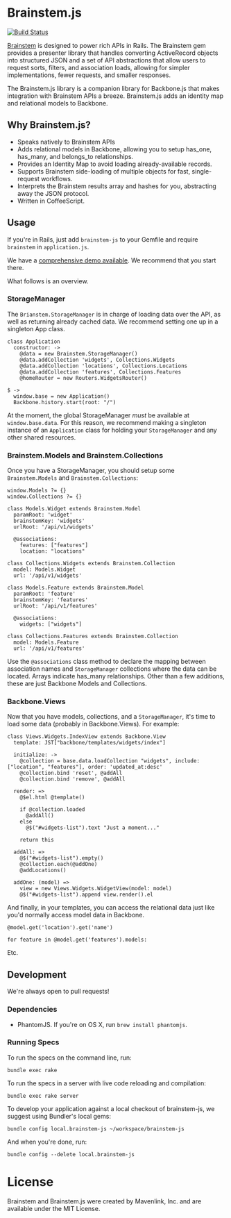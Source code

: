 # Brainstem.js

[![Build Status](https://travis-ci.org/mavenlink/brainstem-js.png)](https://travis-ci.org/mavenlink/brainstem-js)

[Brainstem](https://github.com/mavenlink/brainstem) is designed to power rich APIs in Rails. The Brainstem gem provides a presenter library that handles converting ActiveRecord objects into structured JSON and a set of API abstractions that allow users to request sorts, filters, and association loads, allowing for simpler implementations, fewer requests, and smaller responses.

The Brainstem.js library is a companion library for Backbone.js that makes integration with Brainstem APIs a breeze.  Brainstem.js adds an identity map and relational models to Backbone.

## Why Brainstem.js?

* Speaks natively to Brainstem APIs
* Adds relational models in Backbone, allowing you to setup has_one, has_many, and belongs_to relationships.
* Provides an Identity Map to avoid loading already-available records.
* Supports Brainstem side-loading of multiple objects for fast, single-request workflows.
* Interprets the Brainstem results array and hashes for you, abstracting away the JSON protocol.
* Written in CoffeeScript.

## Usage

If you're in Rails, just add `brainstem-js` to your Gemfile and require `brainstem` in `application.js`.

We have a [comprehensive demo available](https://github.com/mavenlink/brainstem-demo-rails).  We recommend that you start there.

What follows is an overview.

### StorageManager

The `Brianstem.StorageManager` is in charge of loading data over the API, as well as returning already cached data.  We recommend setting one up in a singleton App class.

	class Application
	  constructor: ->
	    @data = new Brainstem.StorageManager()
	    @data.addCollection 'widgets', Collections.Widgets
	    @data.addCollection 'locations', Collections.Locations
	    @data.addCollection 'features', Collections.Features
	    @homeRouter = new Routers.WidgetsRouter()
	
	$ ->
	  window.base = new Application()
	  Backbone.history.start(root: "/")

At the moment, the global StorageManager *must* be available at `window.base.data`.  For this reason, we recommend making a singleton instance of an `Application` class for holding your `StorageManager` and any other shared resources.

### Brainstem.Models and Brainstem.Collections

Once you have a StorageManager, you should setup some `Brainstem.Models` and `Brainstem.Collections`:

	window.Models ?= {}
	window.Collections ?= {}
	
	class Models.Widget extends Brainstem.Model
	  paramRoot: 'widget'
	  brainstemKey: 'widgets'
	  urlRoot: '/api/v1/widgets'
	
	  @associations:
	    features: ["features"]
	    location: "locations"
	
	class Collections.Widgets extends Brainstem.Collection
	  model: Models.Widget
	  url: '/api/v1/widgets'
	
	class Models.Feature extends Brainstem.Model
	  paramRoot: 'feature'
	  brainstemKey: 'features'
	  urlRoot: '/api/v1/features'
	
	  @associations:
	    widgets: ["widgets"]
	
	class Collections.Features extends Brainstem.Collection
	  model: Models.Feature
	  url: '/api/v1/features'

Use the `@associations` class method to declare the mapping between association names and `StorageManager` collections where the data can be located.  Arrays indicate has_many relationships.  Other than a few additions, these are just Backbone Models and Collections.

### Backbone.Views

Now that you have models, collections, and a `StorageManager`, it's time to load some data (probably in Backbone.Views).  For example:

	class Views.Widgets.IndexView extends Backbone.View
	  template: JST["backbone/templates/widgets/index"]
	
	  initialize: ->
	    @collection = base.data.loadCollection "widgets", include: ["location", "features"], order: 'updated_at:desc'
	    @collection.bind 'reset', @addAll
	    @collection.bind 'remove', @addAll
	
	  render: =>
	    @$el.html @template()
	
	    if @collection.loaded
	      @addAll()
	    else
	      @$("#widgets-list").text "Just a moment..."
	
	    return this
	
	  addAll: =>
	    @$("#widgets-list").empty()
	    @collection.each(@addOne)
	    @addLocations()
	
	  addOne: (model) =>
	    view = new Views.Widgets.WidgetView(model: model)
	    @$("#widgets-list").append view.render().el

And finally, in your templates, you can access the relational data just like you'd normally access model data in Backbone.

    @model.get('location').get('name')
    
    for feature in @model.get('features').models:
    
Etc.

## Development

We're always open to pull requests!

### Dependencies

  - PhantomJS. If you're on OS X, run `brew install phantomjs`.

### Running Specs

To run the specs on the command line, run:

    bundle exec rake

To run the specs in a server with live code reloading and compilation:

    bundle exec rake server

To develop your application against a local checkout of brainstem-js, we suggest using Bundler's local gems:

    bundle config local.brainstem-js ~/workspace/brainstem-js

And when you're done, run:

    bundle config --delete local.brainstem-js
    
# License

Brainstem and Brainstem.js were created by Mavenlink, Inc. and are available under the MIT License.
